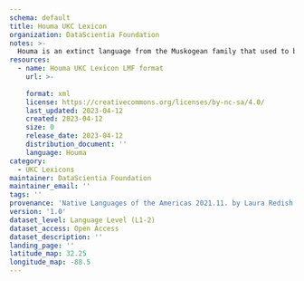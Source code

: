 ```yaml
---
schema: default
title: Houma UKC Lexicon
organization: DataScientia Foundation
notes: >-
  Houma is an extinct language from the Muskogean family that used to be spoken in North America. The UKC Lexicon of Houma is represented as a lexico-semantic network. It consists of words, word senses, synsets, as well as sense-level and synset-level relationships
resources:
  - name: Houma UKC Lexicon LMF format
    url: >-
      
    format: xml
    license: https://creativecommons.org/licenses/by-nc-sa/4.0/
    last_updated: 2023-04-12
    created: 2023-04-12
    size: 0
    release_date: 2023-04-12
    distribution_document: ''
    language: Houma
category:
  - UKC Lexicons
maintainer: DataScientia Foundation
maintainer_email: ''
tags: ''
provenance: 'Native Languages of the Americas 2021.11. by Laura Redish and Orrin Lewis (http://www.native-languages.org); Princeton WordNet 2.1 by Princeton University (https://wordnet.princeton.edu)'
version: '1.0'
dataset_level: Language Level (L1-2)
dataset_access: Open Access
dataset_description: ''
landing_page: ''
latitude_map: 32.25
longitude_map: -88.5
---
```

